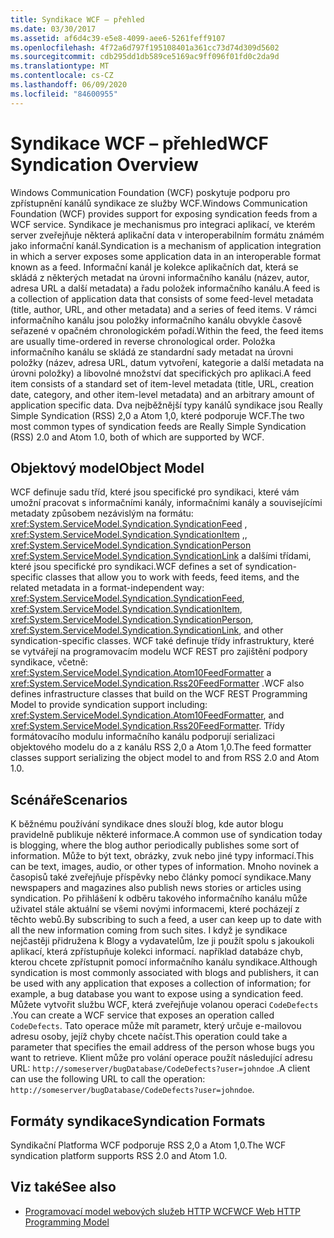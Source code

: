 ```yaml
---
title: Syndikace WCF – přehled
ms.date: 03/30/2017
ms.assetid: af6d4c39-e5e8-4099-aee6-5261feff9107
ms.openlocfilehash: 4f72a6d797f195108401a361cc73d74d309d5602
ms.sourcegitcommit: cdb295dd1db589ce5169ac9ff096f01fd0c2da9d
ms.translationtype: MT
ms.contentlocale: cs-CZ
ms.lasthandoff: 06/09/2020
ms.locfileid: "84600955"
---
```

# <a name="wcf-syndication-overview"></a><span data-ttu-id="7ca71-102">Syndikace WCF – přehled</span><span class="sxs-lookup"><span data-stu-id="7ca71-102">WCF Syndication Overview</span></span>
<span data-ttu-id="7ca71-103">Windows Communication Foundation (WCF) poskytuje podporu pro zpřístupnění kanálů syndikace ze služby WCF.</span><span class="sxs-lookup"><span data-stu-id="7ca71-103">Windows Communication Foundation (WCF) provides support for exposing syndication feeds from a WCF service.</span></span> <span data-ttu-id="7ca71-104">Syndikace je mechanismus pro integraci aplikací, ve kterém server zveřejňuje některá aplikační data v interoperabilním formátu známém jako informační kanál.</span><span class="sxs-lookup"><span data-stu-id="7ca71-104">Syndication is a mechanism of application integration in which a server exposes some application data in an interoperable format known as a feed.</span></span> <span data-ttu-id="7ca71-105">Informační kanál je kolekce aplikačních dat, která se skládá z některých metadat na úrovni informačního kanálu (název, autor, adresa URL a další metadata) a řadu položek informačního kanálu.</span><span class="sxs-lookup"><span data-stu-id="7ca71-105">A feed is a collection of application data that consists of some feed-level metadata (title, author, URL, and other metadata) and a series of feed items.</span></span> <span data-ttu-id="7ca71-106">V rámci informačního kanálu jsou položky informačního kanálu obvykle časově seřazené v opačném chronologickém pořadí.</span><span class="sxs-lookup"><span data-stu-id="7ca71-106">Within the feed, the feed items are usually time-ordered in reverse chronological order.</span></span> <span data-ttu-id="7ca71-107">Položka informačního kanálu se skládá ze standardní sady metadat na úrovni položky (název, adresa URL, datum vytvoření, kategorie a další metadata na úrovni položky) a libovolné množství dat specifických pro aplikaci.</span><span class="sxs-lookup"><span data-stu-id="7ca71-107">A feed item consists of a standard set of item-level metadata (title, URL, creation date, category, and other item-level metadata) and an arbitrary amount of application specific data.</span></span> <span data-ttu-id="7ca71-108">Dva nejběžnější typy kanálů syndikace jsou Really Simple Syndication (RSS) 2,0 a Atom 1,0, které podporuje WCF.</span><span class="sxs-lookup"><span data-stu-id="7ca71-108">The two most common types of syndication feeds are Really Simple Syndication (RSS) 2.0 and Atom 1.0, both of which are supported by WCF.</span></span>  
  
## <a name="object-model"></a><span data-ttu-id="7ca71-109">Objektový model</span><span class="sxs-lookup"><span data-stu-id="7ca71-109">Object Model</span></span>  
 <span data-ttu-id="7ca71-110">WCF definuje sadu tříd, které jsou specifické pro syndikaci, které vám umožní pracovat s informačními kanály, informačními kanály a souvisejícími metadaty způsobem nezávislým na formátu: <xref:System.ServiceModel.Syndication.SyndicationFeed> , <xref:System.ServiceModel.Syndication.SyndicationItem> ,, <xref:System.ServiceModel.Syndication.SyndicationPerson> <xref:System.ServiceModel.Syndication.SyndicationLink> a dalšími třídami, které jsou specifické pro syndikaci.</span><span class="sxs-lookup"><span data-stu-id="7ca71-110">WCF defines a set of syndication-specific classes that allow you to work with feeds, feed items, and the related metadata in a format-independent way: <xref:System.ServiceModel.Syndication.SyndicationFeed>, <xref:System.ServiceModel.Syndication.SyndicationItem>, <xref:System.ServiceModel.Syndication.SyndicationPerson>, <xref:System.ServiceModel.Syndication.SyndicationLink>, and other syndication-specific classes.</span></span> <span data-ttu-id="7ca71-111">WCF také definuje třídy infrastruktury, které se vytvářejí na programovacím modelu WCF REST pro zajištění podpory syndikace, včetně: <xref:System.ServiceModel.Syndication.Atom10FeedFormatter> a <xref:System.ServiceModel.Syndication.Rss20FeedFormatter> .</span><span class="sxs-lookup"><span data-stu-id="7ca71-111">WCF also defines infrastructure classes that build on the WCF REST Programming Model to provide syndication support including: <xref:System.ServiceModel.Syndication.Atom10FeedFormatter>, and  <xref:System.ServiceModel.Syndication.Rss20FeedFormatter>.</span></span> <span data-ttu-id="7ca71-112">Třídy formátovacího modulu informačního kanálu podporují serializaci objektového modelu do a z kanálu RSS 2,0 a Atom 1,0.</span><span class="sxs-lookup"><span data-stu-id="7ca71-112">The feed formatter classes support serializing the object model to and from RSS 2.0 and Atom 1.0.</span></span>  
  
## <a name="scenarios"></a><span data-ttu-id="7ca71-113">Scénáře</span><span class="sxs-lookup"><span data-stu-id="7ca71-113">Scenarios</span></span>  
 <span data-ttu-id="7ca71-114">K běžnému používání syndikace dnes slouží blog, kde autor blogu pravidelně publikuje některé informace.</span><span class="sxs-lookup"><span data-stu-id="7ca71-114">A common use of syndication today is blogging, where the blog author periodically publishes some sort of information.</span></span> <span data-ttu-id="7ca71-115">Může to být text, obrázky, zvuk nebo jiné typy informací.</span><span class="sxs-lookup"><span data-stu-id="7ca71-115">This can be text, images, audio, or other types of information.</span></span> <span data-ttu-id="7ca71-116">Mnoho novinek a časopisů také zveřejňuje příspěvky nebo články pomocí syndikace.</span><span class="sxs-lookup"><span data-stu-id="7ca71-116">Many newspapers and magazines also publish news stories or articles using syndication.</span></span> <span data-ttu-id="7ca71-117">Po přihlášení k odběru takového informačního kanálu může uživatel stále aktuální se všemi novými informacemi, které pocházejí z těchto webů.</span><span class="sxs-lookup"><span data-stu-id="7ca71-117">By subscribing to such a feed, a user can keep up to date with all the new information coming from such sites.</span></span> <span data-ttu-id="7ca71-118">I když je syndikace nejčastěji přidružena k Blogy a vydavatelům, lze ji použít spolu s jakoukoli aplikací, která zpřístupňuje kolekci informací. například databáze chyb, kterou chcete zpřístupnit pomocí informačního kanálu syndikace.</span><span class="sxs-lookup"><span data-stu-id="7ca71-118">Although syndication is most commonly associated with blogs and publishers, it can be used with any application that exposes a collection of information; for example, a bug database you want to expose using a syndication feed.</span></span> <span data-ttu-id="7ca71-119">Můžete vytvořit službu WCF, která zveřejňuje volanou operaci `CodeDefects` .</span><span class="sxs-lookup"><span data-stu-id="7ca71-119">You can create a WCF service that exposes an operation called `CodeDefects`.</span></span> <span data-ttu-id="7ca71-120">Tato operace může mít parametr, který určuje e-mailovou adresu osoby, jejíž chyby chcete načíst.</span><span class="sxs-lookup"><span data-stu-id="7ca71-120">This operation could take a parameter that specifies the email address of the person whose bugs you want to retrieve.</span></span> <span data-ttu-id="7ca71-121">Klient může pro volání operace použít následující adresu URL: `http://someserver/bugDatabase/CodeDefects?user=johndoe` .</span><span class="sxs-lookup"><span data-stu-id="7ca71-121">A client can use the following URL to call the operation: `http://someserver/bugDatabase/CodeDefects?user=johndoe`.</span></span>  
  
## <a name="syndication-formats"></a><span data-ttu-id="7ca71-122">Formáty syndikace</span><span class="sxs-lookup"><span data-stu-id="7ca71-122">Syndication Formats</span></span>  
 <span data-ttu-id="7ca71-123">Syndikační Platforma WCF podporuje RSS 2,0 a Atom 1,0.</span><span class="sxs-lookup"><span data-stu-id="7ca71-123">The WCF syndication platform supports RSS 2.0 and Atom 1.0.</span></span>  
  
## <a name="see-also"></a><span data-ttu-id="7ca71-124">Viz také</span><span class="sxs-lookup"><span data-stu-id="7ca71-124">See also</span></span>

- [<span data-ttu-id="7ca71-125">Programovací model webových služeb HTTP WCF</span><span class="sxs-lookup"><span data-stu-id="7ca71-125">WCF Web HTTP Programming Model</span></span>](wcf-web-http-programming-model.md)
